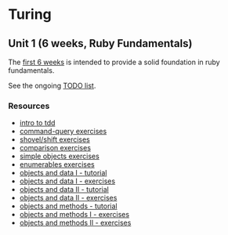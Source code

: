 # Turing

## Unit 1 (6 weeks, Ruby Fundamentals)

The [first 6 weeks](https://github.com/JumpstartLab/turing/blob/master/planning/unit_1.markdown) is intended to provide a solid foundation in ruby fundamentals.

See the ongoing [TODO list](https://github.com/JumpstartLab/turing/issues/1).

### Resources

* [intro to tdd](http://tutorials.jumpstartlab.com/academy/workshops/intro-to-tdd.html)
* [command-query exercises](https://github.com/JumpstartLab/fundamentals/tree/master/command-query)
* [shovel/shift exercises](https://github.com/JumpstartLab/fundamentals/tree/master/shovel-and-shift)
* [comparison exercises](https://github.com/JumpstartLab/fundamentals/tree/master/comparisons)
* [simple objects exercises](https://github.com/JumpstartLab/tdd-exercises)
* [enumerables exercises](https://github.com/JumpstartLab/enums-exercises/tree/master/exercises)
* [objects and data I - tutorial](http://tutorials.jumpstartlab.com/academy/workshops/csv/i.html)
* [objects and data I - exercises](https://github.com/JumpstartLab/csv-exercises/tree/level-i)
* [objects and data II - tutorial](http://tutorials.jumpstartlab.com/academy/workshops/csv/ii.html)
* [objects and data II - exercises](https://github.com/JumpstartLab/csv-exercises/tree/level-ii)
* [objects and methods - tutorial](http://tutorials.jumpstartlab.com/academy/workshops/objects_and_methods.html)
* [objects and methods I - exercises](https://github.com/JumpstartLab/halloween/tree/exercise-1)
* [objects and methods II - exercises](https://github.com/JumpstartLab/halloween/tree/exercise-2)

